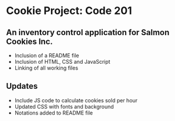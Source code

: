 # Cookie Project: Code 201

## An inventory control application for Salmon Cookies Inc.

- Inclusion of a README file
- Inclusion of HTML, CSS and JavaScript
- Linking of all working files

## Updates

- Include JS code to calculate cookies sold per hour
- Updated CSS with fonts and background
- Notations added to README file